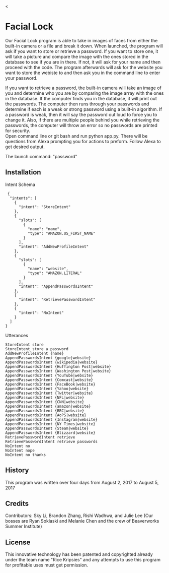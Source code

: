 
<content> <
# Facial Lock
Our Facial Lock program is able to take in images of faces from either the built-in camera or a file and break it down. When launched, the program will ask if you want to store or retrieve a password.  If you want to store one, it will take a picture and compare the image with the ones stored in the database to see if you are in there.  If not, it will ask for your name and then proceed with the code.  The program afterwards will ask for the website you want to store the webiste to and then ask you in the command line to enter your password.  

If you want to retrieve a password, the built-in camera will take an image of you and determine who you are by comparing the image array with the ones in the database.  If the computer finds you in the database, it will print out the passwords.  The computer then runs through your passwords and determine if each is a weak or strong password using a built-in algorithm.  If a password is weak, then it will say the password out loud to force you to change it.  Also, if there are multiple people behind you while retrieving the passwords, the computer will throw an error so no passwords are printed for security.   
Open command line or git bash and run python app.py.  There will be questions from Alexa prompting you for actions to preform.  Follow Alexa to get desired output.  

The launch command: "password"

## Installation

Intent Schema
```
 {
  "intents": [
    {
      "intent": "StoreIntent"
    },
    {
      "slots": [
        {
          "name": "name",
          "type": "AMAZON.US_FIRST_NAME"
        }
      ],
      "intent": "AddNewProfileIntent"
    },
    {
      "slots": [
        {
          "name": "website",
          "type": "AMAZON.LITERAL"
        }
      ],
      "intent": "AppendPasswordsIntent"
    },
    {
      "intent": "RetrievePasswordIntent"
    },
    {
      "intent": "NoIntent"
    }
  ]
}
```

Utterances
```
StoreIntent store
StoreIntent store a password
AddNewProfileIntent {name}
AppendPasswordsIntent {google|website}
AppendPasswordsIntent {wikipedia|website}
AppendPasswordsIntent {Huffington Post|website}
AppendPasswordsIntent {Washington Post|website}
AppendPasswordsIntent {YouTube|website}
AppendPasswordsIntent {Comcast|website}
AppendPasswordsIntent {FaceBook|website}
AppendPasswordsIntent {Yahoo|website}
AppendPasswordsIntent {Twitter|website}
AppendPasswordsIntent {NFL|website}
AppendPasswordsIntent {CNN|website}
AppendPasswordsIntent {amazon|website}
AppendPasswordsIntent {BBC|website}
AppendPasswordsIntent {AoPS|website}
AppendPasswordsIntent {Instagram|website}
AppendPasswordsIntent {NY Times|website}
AppendPasswordsIntent {Steam|website}
AppendPasswordsIntent {Blizzard|website}
RetrievePasswordIntent retrieve
RetrievePasswordIntent retrieve passwords
NoIntent no
NoIntent nope
NoIntent no thanks
```

## History
This program was written over four days from August 2, 2017 to August 5, 2017
## Credits
Contributors: Sky Li, Brandon Zhang, Rishi Wadhwa, and Julie Lee (Our bosses are Ryan Soklaski and Melanie Chen and the crew of Beaverworks Summer Institute)
## License
This innovative technology has been patented and copyrighted already under the team name "Rice Kripsies" and any attempts to use this program for profitable uses must get permission.  
> 
</content>
 

